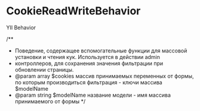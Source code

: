 CookieReadWriteBehavior
=======================

YII Behavior

/**
 * Поведение, содержащее вспомогательные функции для массовой установки и чтения кук. Используется в действии admin
 * контроллеров, для сохранения значения фильтрации при обновлении страницы.
 * @param array $cookies массив принимаемых переменных от формы, по которым производиться фильтрация - ключи массива $modelName
 * @param string $modelName название модели - имя массива принимаемого от формы
 */
